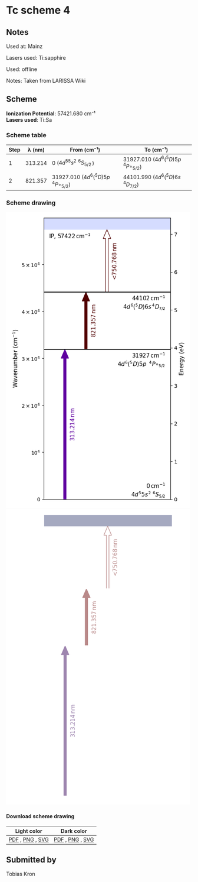 # Tc scheme 4

## Notes

Used at: Mainz

Lasers used: Ti:sapphire

Used: offline

Notes: Taken from LARISSA Wiki



## Scheme

**Ionization Potential**: 57421.680 cm⁻¹  
**Lasers used**: Ti:Sa

### Scheme table

| Step | λ (nm)  |                   From (cm⁻¹)                   |                    To (cm⁻¹)                    |
| ---- | ------- | ----------------------------------------------- | ----------------------------------------------- |
| 1    | 313.214 | 0 ($4d^55s^2\,  \,^6S_{5/2}\,$)                 | 31927.010 ($4d^6(^5D)5p\,\,\,^4P{\circ}_{5/2}$) |
| 2    | 821.357 | 31927.010 ($4d^6(^5D)5p\,\,\,^4P{\circ}_{5/2}$) | 44101.990 ($4d^6(^5D)6s\,^4D_{7/2}$)            |


### Scheme drawing

![tc scheme, light mode](tc-004/tc-004-light.png#only-light)
![tc scheme, dark mode](tc-004/tc-004-dark-web.png#only-dark)

#### Download scheme drawing

|                                            Light color                                            |                                           Dark color                                           |
| ------------------------------------------------------------------------------------------------- | ---------------------------------------------------------------------------------------------- |
| [PDF](tc-004/tc-004-light.pdf) , [PNG](tc-004/tc-004-light.png) , [SVG](tc-004/tc-004-light.svg)  | [PDF](tc-004/tc-004-dark.pdf) , [PNG](tc-004/tc-004-dark.png) , [SVG](tc-004/tc-004-dark.svg)  |


## Submitted by

Tobias Kron

